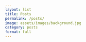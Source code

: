 ```yaml
---
layout: list
title: Posts
permalink: /posts/
image: assets/images/background.jpg
category: posts
format: full
---
```

